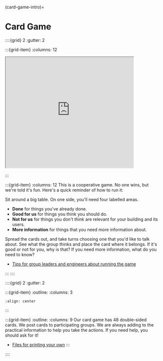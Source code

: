 (card-game-intro)=
# Card Game  



::::{grid} 2
:gutter: 2

:::{grid-item}
:columns: 12

<iframe width="420" height="364"
src="https://www.youtube.com/embed/dBEl7wL_xAA">
</iframe>

<!-- ```{image} /images/card-game/card-sorting-2-cropped-to-be-unidentifiable.jpg 
:align: center
``` -->
:::

:::{grid-item}
:columns: 12
This is a cooperative game.  No one wins, but we're told it's fun.  Here's a quick reminder of how to run it:

Sit around a big table.  On one side, you'll need four labelled areas.

- **Done** for things you've already done.
- **Good for us** for things you think you should do.
- **Not for us** for things you don't think are relevant for your building and its users.
- **More information** for things that you need more information about.

Spread the cards out, and take turns choosing one that you'd like to talk about.  See what the group thinks and place the card where it belongs.  If it's good  or not for you, why is that?  If you need more information, what do you need to know?

- [Tips for group leaders and engineers about running the game](card-game-tips)

:::
::::


::::{grid} 2
:gutter: 2


:::{grid-item}
:outline: 
:columns: 3
```{image} /images/card-game/sample-card-v2.png
:align: center
```
:::


:::{grid-item}
:outline: 
:columns: 9
Our card game has 48 double-sided cards.  We post cards to participating groups.  We are always adding to the practical information to help you take the actions.  If you need help, you should ask for it!  

- [Files for printing your own](https://drive.google.com/drive/folders/13efGHuvEN5zjEnxEG1RfoJ39EvKoDLig) 
:::

::::




